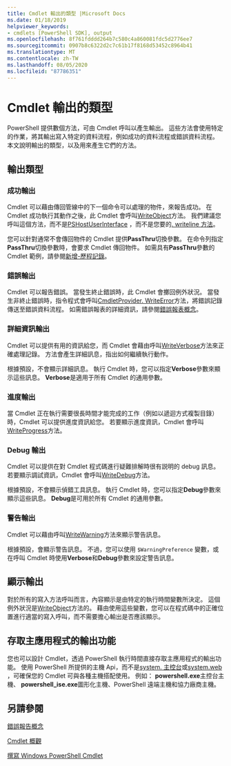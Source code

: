 ```yaml
---
title: Cmdlet 輸出的類型 |Microsoft Docs
ms.date: 01/18/2019
helpviewer_keywords:
- cmdlets [PowerShell SDK], output
ms.openlocfilehash: 8f761fdddd264b7c580c4a860081fdc5d2776ee7
ms.sourcegitcommit: 0907b8c6322d2c7c61b17f8168d53452c8964b41
ms.translationtype: MT
ms.contentlocale: zh-TW
ms.lasthandoff: 08/05/2020
ms.locfileid: "87786351"
---
```

# <a name="types-of-cmdlet-output"></a>Cmdlet 輸出的類型

PowerShell 提供數個方法，可由 Cmdlet 呼叫以產生輸出。 這些方法會使用特定的作業，將其輸出寫入特定的資料流程，例如成功的資料流程或錯誤資料流程。 本文說明輸出的類型，以及用來產生它們的方法。

## <a name="types-of-output"></a>輸出類型

### <a name="success-output"></a>成功輸出

Cmdlet 可以藉由傳回管線中的下一個命令可以處理的物件，來報告成功。 在 Cmdlet 成功執行其動作之後，此 Cmdlet 會呼叫[WriteObject](/dotnet/api/System.Management.Automation.Cmdlet.WriteObject)方法。 我們建議您呼叫這個方法，而不是[PSHostUserInterface](/dotnet/api/System.Management.Automation.Host.PSHostUserInterface.WriteLine) ，而不是您要的[. writeline 方法](/dotnet/api/System.Console.WriteLine)。

您可以針對通常不會傳回物件的 Cmdlet 提供**PassThru**切換參數。
在命令列指定**PassThru**切換參數時，會要求 Cmdlet 傳回物件。 如需具有**PassThru**參數的 Cmdlet 範例，請參閱[新增-歷程記錄](/powershell/module/Microsoft.PowerShell.Core/Add-History)。

### <a name="error-output"></a>錯誤輸出

Cmdlet 可以報告錯誤。 當發生終止錯誤時，此 Cmdlet 會擲回例外狀況。 當發生非終止錯誤時，指令程式會呼叫[CmdletProvider. WriteError](/dotnet/api/System.Management.Automation.Provider.CmdletProvider.WriteError)方法，將錯誤記錄傳送至錯誤資料流程。 如需錯誤報表的詳細資訊，請參閱[錯誤報表概念](./error-reporting-concepts.md)。

### <a name="verbose-output"></a>詳細資訊輸出

Cmdlet 可以提供有用的資訊給您，而 Cmdlet 會藉由呼叫[WriteVerbose](/dotnet/api/System.Management.Automation.Cmdlet.WriteVerbose)方法來正確處理記錄。 方法會產生詳細訊息，指出如何繼續執行動作。

根據預設，不會顯示詳細訊息。 執行 Cmdlet 時，您可以指定**Verbose**參數來顯示這些訊息。 **Verbose**是適用于所有 Cmdlet 的通用參數。

### <a name="progress-output"></a>進度輸出

當 Cmdlet 正在執行需要很長時間才能完成的工作（例如以遞迴方式複製目錄）時，Cmdlet 可以提供進度資訊給您。 若要顯示進度資訊，Cmdlet 會呼叫[WriteProgress](/dotnet/api/System.Management.Automation.Cmdlet.WriteProgress)方法。

### <a name="debug-output"></a>Debug 輸出

Cmdlet 可以提供在對 Cmdlet 程式碼進行疑難排解時很有説明的 debug 訊息。 若要顯示調試資訊，Cmdlet 會呼叫[WriteDebug](/dotnet/api/System.Management.Automation.Cmdlet.WriteDebug)方法。

根據預設，不會顯示偵錯工具訊息。 執行 Cmdlet 時，您可以指定**Debug**參數來顯示這些訊息。 **Debug**是可用於所有 Cmdlet 的通用參數。

### <a name="warning-output"></a>警告輸出

Cmdlet 可以藉由呼叫[WriteWarning](/dotnet/api/System.Management.Automation.Cmdlet.WriteWarning)方法來顯示警告訊息。

根據預設，會顯示警告訊息。 不過，您可以使用 `$WarningPreference` 變數，或在呼叫 Cmdlet 時使用**Verbose**和**Debug**參數來設定警告訊息。

## <a name="displaying-output"></a>顯示輸出

對於所有的寫入方法呼叫而言，內容顯示是由特定的執行時間變數所決定。 這個例外狀況是[WriteObject](/dotnet/api/System.Management.Automation.Cmdlet.WriteObject)方法的。 藉由使用這些變數，您可以在程式碼中的正確位置進行適當的寫入呼叫，而不需要擔心輸出是否應該顯示。

## <a name="accessing-the-output-functionality-of-a-host-application"></a>存取主應用程式的輸出功能

您也可以設計 Cmdlet，透過 PowerShell 執行時間直接存取主應用程式的輸出功能。 使用 PowerShell 所提供的主機 Api，而不是[system. 主控台](/dotnet/api/System.Console)或[system.web](/dotnet/api/System.Windows.Forms) ，可確保您的 Cmdlet 可與各種主機搭配使用。 例如： **powershell.exe**主控台主機、 **powershell_ise.exe**圖形化主機、PowerShell 遠端主機和協力廠商主機。

## <a name="see-also"></a>另請參閱

[錯誤報告概念](./error-reporting-concepts.md)

[Cmdlet 概觀](./cmdlet-overview.md)

[撰寫 Windows PowerShell Cmdlet](./writing-a-windows-powershell-cmdlet.md)
